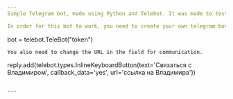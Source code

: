 ```yaml
---
Simple Telegram bot, made using Python and Telebot. It was made to test augmented web app technology. Used for a language school.

In order for this bot to work, you need to create your own telegram bot, and then insert its token into the appropriate field in the program. 
```
bot = telebot.TeleBot("token")
```
You also need to change the URL in the field for communication.
```
reply.add(telebot.types.InlineKeyboardButton(text='Связаться с Владимиром', callback_data='yes', url='ссылка на Владимира'))
```

---
```

